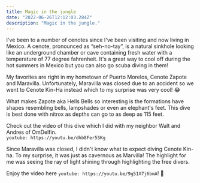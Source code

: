 ```yaml
---
title: Magic in the jungle
date: "2022-06-26T12:12:03.284Z"
description: "Magic in the jungle."
---
```


I've been to a number of cenotes since I've been visiting and now living in Mexico. A cenote, pronounced as “seh-no-tay”, is a natural sinkhole looking like an underground chamber or cave containing fresh water with a temperature of 77 degree fahrenheit. It's a great way to cool off during the hot summers in Mexico but you can also go scuba diving in them!

My favorites are right in my hometown of Puerto Morelos, Cenote Zapote and Maravilla. Unfortunately, Maravilla was closed due to an accident so we went to Cenote Kin-Ha instead which to my surprise was very cool! :joy:

What makes Zapote aka Hells Bells so interesting is the formations have shapes resembling bells, lampshades or even an elephant's feet. This dive is best done with nitrox as depths can go to as deep as 115 feet.

Check out the video of this dive which I did with my neighbor Walt and Andres of OmDelfin.  
`youtube: https://youtu.be/dhb8Fer5SKg`

Since Maravilla was closed, I didn't know what to expect diving Cenote Kin-ha. To my surprise, it was just as cavernous as Marvilla! The highlight for me was seeing the ray of light shining through highlighting the free divers.

Enjoy the video here `youtube: https://youtu.be/9g51X7j6bmA`! 🤿
